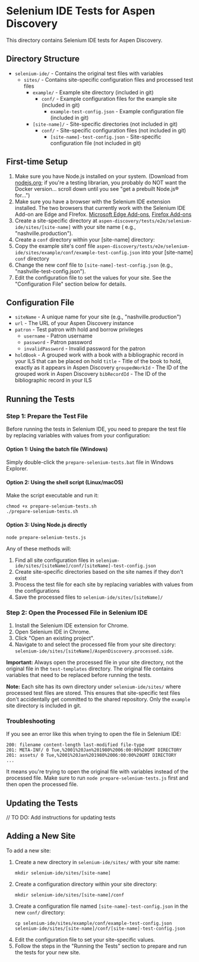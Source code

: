 # Selenium IDE Tests for Aspen Discovery

This directory contains Selenium IDE tests for Aspen Discovery.

## Directory Structure

- `selenium-ide/` - Contains the original test files with variables
	- `sites/` - Contains site-specific configuration files and processed test files
		- `example/` - Example site directory (included in git)
			- `conf/` - Example configuration files for the example site (included in git)
				- `example-test-config.json` - Example configuration file (included in git)
		- `[site-name]/` - Site-specific directories (not included in git)
			- `conf/` - Site-specific configuration files (not included in git)
				- `[site-name]-test-config.json` - Site-specific configuration file (not included in git)

## First-time Setup

1. Make sure you have Node.js installed on your system. (Download from [nodejs.org](https://nodejs.org/en/download); if
   you're a testing librarian, you probably do NOT want the Docker version... scroll down until you see "get a prebuilt
   Node.js® for...")
1. Make sure you have a browser with the Selenium IDE extension installed. The two browsers that currently work with the
   Selenium IDE Add-on are Edge and
   FIrefox. [Microsoft Edge Add-ons](https://microsoftedge.microsoft.com/addons/detail/selenium-ide/ajdpfmkffanmkhejnopjppegokpogffp), [Firefox Add-ons](https://addons.mozilla.org/en-US/firefox/addon/selenium-ide/)
1. Create a site-specific directory at `aspen-discovery/tests/e2e/selenium-ide/sites/[site-name]` with your site name (
   e.g., "nashville.production").
1. Create a `conf` directory within your [site-name] directory:
1. Copy the example site's conf file
   `aspen-discovery/tests/e2e/selenium-ide/sites/example/conf/example-test-config.json` into your [site-name] `conf`
   directory
1. Change the new conf file to `[site-name]-test-config.json` (e.g., "nashville-test-config.json").
1. Edit the configuration file to set the values for your site. See the "Configuration File" section below for details.

## Configuration File

- `siteName` - A unique name for your site (e.g., "nashville.production")
- `url` - The URL of your Aspen Discovery instance
- `patron` - Test patron with hold and borrow privileges
  - `username` - Patron username
  - `password` - Patron password
  - `invalidPassword` - Invalid password for the patron
- `holdBook` - A grouped work with a book with a bibliographic record in your ILS that can be placed on hold
    `title` - Title of the book to hold, exactly as it appears in Aspen Discovery
    `groupedWorkId` - The ID of the grouped work in Aspen Discovery
    `bibRecordId` - The ID of the bibliographic record in your ILS

## Running the Tests

### Step 1: Prepare the Test File

Before running the tests in Selenium IDE, you need to prepare the test file by replacing variables with values from your
configuration:

#### Option 1: Using the batch file (Windows)

Simply double-click the `prepare-selenium-tests.bat` file in Windows Explorer.

#### Option 2: Using the shell script (Linux/macOS)

Make the script executable and run it:

```
chmod +x prepare-selenium-tests.sh
./prepare-selenium-tests.sh
```

#### Option 3: Using Node.js directly

```
node prepare-selenium-tests.js
```

Any of these methods will:

1. Find all site configuration files in `selenium-ide/sites/[siteName]/conf/[siteName]-test-config.json`
2. Create site-specific directories based on the site names if they don't exist
3. Process the test file for each site by replacing variables with values from the configurations
4. Save the processed files to `selenium-ide/sites/[siteName]/`

### Step 2: Open the Processed File in Selenium IDE

1. Install the Selenium IDE extension for Chrome.
2. Open Selenium IDE in Chrome.
3. Click "Open an existing project".
4. Navigate to and select the processed file from your site directory:
   `selenium-ide/sites/[siteName]/AspenDiscovery.processed.side`.

**Important:** Always open the processed file in your site directory, not the original file in the `test-templates`
directory. The original file contains variables that need to be replaced before running the tests.

**Note:** Each site has its own directory under `selenium-ide/sites/` where processed test files are stored. This
ensures that site-specific test files don't accidentally get committed to the shared repository. Only the `example` site
directory is included in git.

### Troubleshooting

If you see an error like this when trying to open the file in Selenium IDE:

```
200: filename content-length last-modified file-type
201: META-INF/ 0 Tue,%2001%20Jan%201980%2006:00:00%20GMT DIRECTORY
201: assets/ 0 Tue,%2001%20Jan%201980%2006:00:00%20GMT DIRECTORY
...
```

It means you're trying to open the original file with variables instead of the processed file. Make sure to run
`node prepare-selenium-tests.js` first and then open the processed file.

## Updating the Tests

// TO DO: Add instructions for updating tests

## Adding a New Site

To add a new site:

1. Create a new directory in `selenium-ide/sites/` with your site name:
   ```
   mkdir selenium-ide/sites/[site-name]
   ```
2. Create a configuration directory within your site directory:
   ```
   mkdir selenium-ide/sites/[site-name]/conf
   ```
3. Create a configuration file named `[site-name]-test-config.json` in the new `conf/` directory:
   ```
   cp selenium-ide/sites/example/conf/example-test-config.json selenium-ide/sites/[site-name]/conf/[site-name]-test-config.json
   ```
3. Edit the configuration file to set your site-specific values.
4. Follow the steps in the "Running the Tests" section to prepare and run the tests for your new site.
